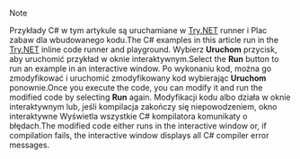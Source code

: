 
> [!NOTE]
> <span data-ttu-id="203cd-101">Przykłady C# w tym artykule są uruchamiane w [Try.NET](https://try.dot.net) runner i Plac zabaw dla wbudowanego kodu.</span><span class="sxs-lookup"><span data-stu-id="203cd-101">The C# examples in this article run in the [Try.NET](https://try.dot.net) inline code runner and playground.</span></span> <span data-ttu-id="203cd-102">Wybierz **Uruchom** przycisk, aby uruchomić przykład w oknie interaktywnym.</span><span class="sxs-lookup"><span data-stu-id="203cd-102">Select the **Run** button to run an example in an interactive window.</span></span> <span data-ttu-id="203cd-103">Po wykonaniu kod, można go zmodyfikować i uruchomić zmodyfikowany kod wybierając **Uruchom** ponownie.</span><span class="sxs-lookup"><span data-stu-id="203cd-103">Once you execute the code, you can modify it and run the modified code by selecting **Run** again.</span></span> <span data-ttu-id="203cd-104">Modyfikacji kodu albo działa w oknie interaktywnym lub, jeśli kompilacja zakończy się niepowodzeniem, okno interaktywne Wyświetla wszystkie C# kompilatora komunikaty o błędach.</span><span class="sxs-lookup"><span data-stu-id="203cd-104">The modified code either runs in the interactive window or, if compilation fails, the interactive window displays all C# compiler error messages.</span></span>  
